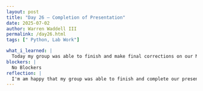 ```yaml
---
layout: post
title: "Day 26 – Completion of Presentation"
date: 2025-07-02
author: Warren Waddell III
permalink: /day26.html
tags: [" Python, Lab Work"]

what_i_learned: |
  Today my group was able to finish and make final corrections on our Mid Summer Presentation slides. With the help my grad student mentor we were able to change to some of the information so it wouldn't lead us open to many question. I learned that a good goal to have in mind when making a presentation is to answer any all questions before they are asked.  
blockers: |
  No Blockers
reflection: |
  I'm am happy that my group was able to finish and complete our presention because it took up a lot of our time. Im hoping that with a little bit of studying the information it will be easy to say to the listeners of the presentation. I am also glad that our grad mentor was extremely helpful with teachings us how to present the information with leaving questions unanswered. I am confident that our presenation will go well.
---
```

